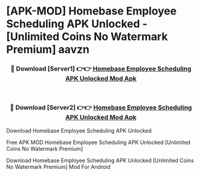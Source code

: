 # [APK-MOD] Homebase  Employee Scheduling APK Unlocked - [Unlimited Coins No Watermark Premium] aavzn



<div align="center">
<h3>🔴 Download [Server1] 👉👉 <a href="https://momento.my/?title=Homebase__Employee_Scheduling_APK_Unlocked">Homebase  Employee Scheduling APK Unlocked Mod Apk</a></h3><br>

<h3>🔴 Download [Server2] 👉👉 <a href="https://momento.my/?title=Homebase__Employee_Scheduling_APK_Unlocked">Homebase  Employee Scheduling APK Unlocked Mod Apk</a></h3>
</div>



Download Homebase  Employee Scheduling APK Unlocked 

Free APK MOD Homebase  Employee Scheduling APK Unlocked [Unlimited Coins No Watermark Premium]

Download Homebase  Employee Scheduling APK Unlocked [Unlimited Coins No Watermark Premium] Mod For Android
